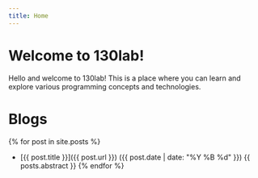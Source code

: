 ```yaml
---
title: Home
---
```


# Welcome to 130lab!

Hello and welcome to 130lab! This is a place where you can learn and explore various programming concepts and technologies.


# Blogs

{% for post in site.posts %}
- [{{ post.title }}]({{ post.url }}) ({{ post.date | date: "%Y %B %d" }})
    {{ posts.abstract }}
{% endfor %}
